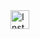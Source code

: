 <!DOCTYPE html>
<html>
<head>
  <meta charset="utf-8">
  <meta name="viewport" content="width=device-width, initial-scale=1.0">
</head>
<body>
  <a href="https://www.instagram.com/YOUR_INSTAGRAM_USERNAME/" target="_blank">
    <img src="https://image-url-for-instagram-logo" alt="Instagram" style="width: 30px; height: 30px;">
  </a>
</body>
</html>